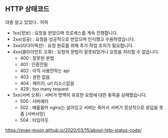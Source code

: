 ## HTTP 상태코드

대충 알고 있었다.. 허허

- 1xx(정보) : 요청을 받았으며 프로세스를 계속 진행합니다.
- 2xx(성공) : 요청을 성공적으로 받았으며 인식했고 수용하였습니다.
- 3xx(리다이렉션) : 요청 완료를 위해 추가 작업 조치가 필요합니다.
- 4xx(클라이언트 오류) : 요청의 문법이 잘못되었거나 요청을 처리할 수 없습니다.
  - 400 : 잘못된 문법
  - 401 : 인증안됨
  - 402 : 아직 사용안하는 api
  - 403 : 권한 없음
  - 404 : 페이지, url 리소스없음
  - 429 : too many request
- 5xx(서버 오류) : 서버가 명백히 유효한 요청에 대한 충족을 실패했습니다.
  - 500 : 서버에러
  - 502 : 예를들어 nginx는 살아있고 서버는 죽어서 서버가 정상적으로 응답을 못줌 (서버사망)
  - 504 : 타임아웃

https://evan-moon.github.io/2020/03/15/about-http-status-code/
